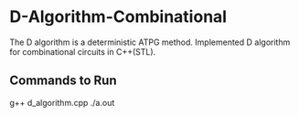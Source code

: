 # D-Algorithm-Combinational
The D algorithm is a deterministic ATPG method. Implemented D algorithm for combinational circuits in  C++(STL).

## Commands to Run
g++ d_algorithm.cpp
./a.out
